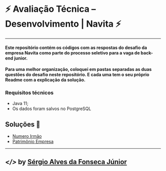 # ⚡ Avaliação Técnica – Desenvolvimento | Navita ⚡
---

#### Este repositório contém os códigos com as respostas do desafio da empresa Navita como parte do processo seletivo para a vaga de back-end junior.
#### Para uma melhor organização, coloquei em pastas separadas as duas questões do desafio neste repositório. E cada uma tem o seu próprio Readme com a explicação da solução.

### Requisitos técnicos 
* Java 11; 
* Os dados foram salvos no PostgreSQL

## Soluções 💬
*  [Numero Irmão](https://github.com/SAlvesJr/DesafioNavita/tree/main/NumeroIrmao)
*  [Patrimônio Empresa](https://github.com/SAlvesJr/DesafioNavita/tree/main/PatrimonioEmpresa)

---


## *</>* **by [Sérgio Alves da Fonseca Júnior](https://github.com/SAlvesJr)**